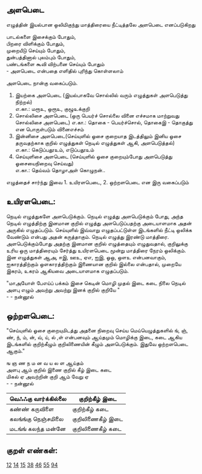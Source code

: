 ## அளபெடை

எழுத்தின் இயல்பான ஒலிமிகுந்து மாத்திரையை நீட்டித்தலே அளபெடை எனப்படுகிறது                                        
                                        
பாடல்களை இசைக்கும் போதும்,                                        
பிறரை விளிக்கும் போதும்,                                        
முறையீடு செய்யும் போதும்,                                        
துன்பத்தினால் புலம்பும் போதும்,                                        
பண்டங்களை கூவி விற்பனை செய்யும் போதும்                                         
                  - அளபெடை என்பதை எளிதில் புரிந்து கொள்ளலாம்                                        
                                        
அளபெடை நான்கு வகைப்படும்.                                        
1. இயற்கை அளபெடை (இயல்பாகவே சொல்லில் வரும் எழுத்துகள் அளபெடுத்து நிற்றல்)  
    எ.கா.:    மரூஉ, ஒரூஉ, குழூஉக்குறி
2. சொல்லிசை அளபெடை (ஒரு பெயர்ச் சொல்லை வினை எச்சமாக மாற்றுவது சொல்லிசை அளபெடை)
    எ.கா.:    தொகை - பெயர்ச்சொல், தொகைஇ - தொகுத்து என பொருள்படும் வினைஎச்சம்                                
3. இன்னிசை அளபெடை(செய்யுளில் ஓசை குறையாத இடத்திலும் இனிய ஓசை தருவதற்காக குறில் எழுத்துகள் நெடில் எழுத்துகள் ஆகி, அளபெடுத்தல்)                                        
    எ.கா.:    கெடுப்பதூஉம், எடுப்பதூஉம்                                
4. செய்யுளிசை அளபெடை (செய்யுளில் ஓசை குறையும்போது அளபெடுத்து ஓசையைநிறைவு செய்வது)  
    எ.கா.:    தெய்வம் தொழாஅள் கொழுநன்..
                                        
                                        
எழுத்தைச் சார்ந்து இவை 1. உயிரளபெடை, 2. ஒற்றளபெடை என இரு வகைப்படும்                                        
                                        
## உயிரளபெடை:
நெடில் எழுத்துகளே அளபெடுக்கும். நெடில் எழுத்து அளபெடுக்கும் போது, அந்த நெடில் எழுத்திற்கு இனமான குறில் எழுத்து அளபெடுப்பதற்கு அடையாளமாக அதன் அருகில் எழுதப்படும். செய்யுளில் இவ்வாறு எழுதப்பட்டுள்ள இடங்களில் நீட்டி ஒலிக்க வேண்டும் என்பது அதன் கருத்தாகும். நெடில் எழுத்து இரண்டு மாத்திரை. அளபெடுக்கும்போது அதற்கு இனமான குறில் எழுத்தையும் எழுதுவதால், குறிலுக்கு உரிய ஒரு மாத்திரையும் சேர்த்து உயிரளபெடை மூன்று மாத்திரை நேரம் ஒலிக்கும். இன எழுத்துகள் ஆஅ, ஈஇ, ஊஉ, ஏஎ, ஐஇ, ஓஒ, ஒளஉ என்பனவாகும், ஐகாரத்திற்கும் ஒளகாரத்திற்கும் இணையான குறில் இல்லை என்பதால், முறையே இகரம், உகரம் ஆகியவை அடையாளமாக எழுதப்படும்.                                        
                                        
"மாஅயோள் பேஎய்ப் பக்கம் 
இசை கெடின் மொழி முதல் இடை கடை நிலை 
நெடில் அளபு எழும்
அவற்று அவற்று இனக் குறில் குறியே "                                        
                    - - நன்னூல்                    
                                        
                                        
## ஒற்றளபெடை:
"செய்யுளில் ஓசை குறையுமிடத்து அதனை நிறைவு செய்ய மெய்யெழுத்துகளில் 
ங், ஞ், ண், ந், ம், ன், வ், ய், ல் ,ள் என்பனவும் ஆய்தமும் மொழிக்கு இடை, கடை ஆகிய இடங்களில் குறிற்கீழும் குறிலிணையின் கீழும் அளபெடுக்கும். இதுவே ஒற்றளபெடை ஆகும்."                                        
                                        
ங ஞ ண ந ம ன வ ய ல ள ஆய்தம்                                        
அளபு ஆம் குறில் இணை குறில் கீழ் இடை கடை                                        
மிகல் ஏ அவற்றின் குறி ஆம் வேறு ஏ                                        
                - - நன்னூல்                        
                                        
|வெஃஃகு வார்க்கில்லை |குறிற்கீழ் இடை  |
|---|---|
|கண்ண் கருவிளை| குறிற்கீழ் கடை |
|கலங்ங்கு நெஞ்சமிலை |  குறிலிணைகீழ் இடை|
|மடங்ங் கலந்த மன்னே|குறிலிணைகீழ் கடை|
                                                                                                         
## குறள் எண்கள்:
                                        
[12](குறள்/0012.md)
[14](குறள்/0014.md)
[15](குறள்/0015.md)
[38](குறள்/0038.md)
[46](குறள்/0046.md)
[55](குறள்/0055.md)
[94](குறள்/0094.md)

